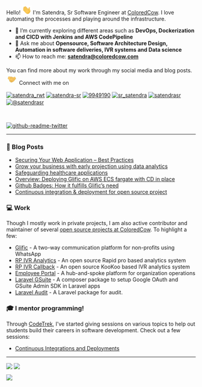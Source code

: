 Hello! <img src="https://raw.githubusercontent.com/satendra-sr/satendra-sr/master/icons/wave.gif" width="25"> I'm Satendra, Sr Software Engineer at <a href="https://coloredcow.com?utm_source=github&utm_medium=satendra-sr">ColoredCow</a>. I love automating the processes and playing around the infrastructure.
- 🌱 I’m currently exploring different areas such as **DevOps, Dockerization and CICD with Jenkins and AWS CodePipeline**
- 💬 Ask me about **Opensource, Software Architecture Design, Automation in software deliveries, IVR systems and Data science**
- 📫 How to reach me: **satendra@coloredcow.com**

You can find more about my work through my social media and blog posts. <img src="https://raw.githubusercontent.com/satendra-sr/satendra-sr/master/handshake.gif" width="30"> Connect with me on

<p align="left">
<a href="https://twitter.com/ThisIsSatendra" target="blank"><img align="center" src="https://cdn.jsdelivr.net/npm/simple-icons@3.0.1/icons/twitter.svg" alt="satendra_rwt" height="30" width="40" /></a>
<a href="https://linkedin.com/in/satendra-sr" target="blank"><img align="center" src="https://cdn.jsdelivr.net/npm/simple-icons@3.0.1/icons/linkedin.svg" alt="satendra-sr" height="30" width="40" /></a>
<a href="https://stackoverflow.com/users/9949190" target="blank"><img align="center" src="https://cdn.jsdelivr.net/npm/simple-icons@3.0.1/icons/stackoverflow.svg" alt="9949190" height="30" width="40" /></a>
<a href="https://instagram.com/sr_satendra" target="blank"><img align="center" src="https://cdn.jsdelivr.net/npm/simple-icons@3.0.1/icons/instagram.svg" alt="sr_satendra" height="30" width="40" /></a>
<a href="https://dev.to/satendrasr" target="blank"><img align="center" src="https://cdn.jsdelivr.net/npm/simple-icons@3.0.1/icons/dev-dot-to.svg" alt="satendrasr" height="30" width="40" /></a>
<a href="https://medium.com/@satendrasr" target="blank"><img align="center" src="https://cdn.jsdelivr.net/npm/simple-icons@3.0.1/icons/medium.svg" alt="@satendrasr" height="30" width="40" /></a>
</p>

<br/>

[![github-readme-twitter](https://github-readme-twitter.gazf.vercel.app/api?id=ThisIsSatendra&layout=wide)](https://twitter.com/ThisIsSatendra)


<hr/>


### :newspaper: Blog Posts

- [Securing Your Web Application – Best Practices](https://coloredcow.com/securing-your-web-application-best-practices/?utm_source=github&utm_medium=satendra-sr)
- [Grow your business with early projection using data analytics](https://coloredcow.com/grow-your-business-with-early-projection-using-data-analytics/?utm_source=github&utm_medium=satendra-sr)
- [Safeguarding healthcare applications](https://coloredcow.com/safeguarding-healthcare-applications?utm_source=github&utm_medium=satendra-sr)
- [Overview: Deploying Glific on AWS ECS fargate with CD in place](https://coloredcow.com/overview-deploying-glific-on-aws-ecs-fargate?utm_source=github&utm_medium=satendra-sr)
- [Github Badges: How it fulfills Glific’s need](https://coloredcow.com/github-badges-how-it-fulfills-glifics-need?utm_source=github&utm_medium=satendra-sr)
- [Continuous integration & deployment for open source project](https://coloredcow.com/continuous-integration-continuous-deployment-for-open-source-project?utm_source=github&utm_medium=satendra-sr)



### :computer: Work
Though I mostly work in private projects, I am also active contributor and maintainer of several [open source projects at ColoredCow](https://github.com/coloredcow). To highlight a few:
- [Glific](https://github.com/glific/glific) - A two-way communication platform for non-profits using WhatsApp
- [RP IVR Analytics](https://github.com/DostEducation/RP_IVR_analytics) - An open source Rapid pro based analytics system
- [RP IVR Callback](https://github.com/DostEducation/RP_IVR_callback) - An open source KooKoo based IVR analytics system
- [Employee Portal](https://github.com/coloredcow/employee-portal) - A hub-and-spoke platform for organization operations
- [Laravel GSuite](https://packagist.org/packages/coloredcow/laravel-gsuite) - A composer package to setup Google OAuth and GSuite Admin SDK in Laravel apps
- [Laravel Audit](https://github.com/Satendra-SR/laravel-audit) - A Laravel package for audit.


### :mortar_board: I mentor programming!
Through [CodeTrek](https://coloredcow.com/codetrek/?utm_source=github&utm_medium=satendra-sr), I've started giving sessions on various topics to help out students build their careers in software development. Check out a few sessions:
- [Continuous Integrations and Deployments](https://coloredcow.com/codetrek-session/continuous-integrations-and-deployments/?utm_source=github&utm_medium=satendra-sr)


<hr/>

<img align="center" src="https://github-readme-stats.vercel.app/api?username=satendra-sr&show_icons=true&count_private=true&line_height=24&theme=graywhite&hide=stars" />  <img align="center" src="https://github-readme-stats.vercel.app/api/top-langs/?username=satendra-sr&show_icons=true&line_height=30&count_private=true&layout=compact&theme=graywhite" />

![](https://visitor-badge.glitch.me/badge?page_id=satendra-sr.satendra-sr)
<!--
**Satendra-SR/Satendra-SR** is a ✨ _special_ ✨ repository because its `README.md` (this file) appears on your GitHub profile.

Here are some ideas to get you started:


- 🔭 I’m currently working on ...
- 🌱 I’m currently learning ...
- 👯 I’m looking to collaborate on ...
- 🤔 I’m looking for help with ...
- 💬 Ask me about ...
- 📫 How to reach me: ...
- 😄 Pronouns: ...
- ⚡ Fun fact: ...
-->



